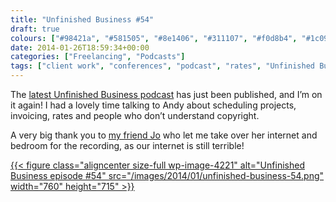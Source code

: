 ```yaml
---
title: "Unfinished Business #54"
draft: true
colours: ["#98421a", "#581505", "#8e1406", "#311107", "#f0d8b4", "#1c0903", "#d5c9bf"]
date: 2014-01-26T18:59:34+00:00
categories: ["Freelancing", "Podcasts"]
tags: ["client work", "conferences", "podcast", "rates", "Unfinished Business"]
---
```


The [latest Unfinished Business podcast](http://unfinished.bz/54) has just been published, and I’m on it again! I had a lovely time talking to Andy about scheduling projects, invoicing, rates and people who don’t understand copyright.

A very big thank you to [my friend Jo](http://twitter.com/Jo_annaP) who let me take over her internet and bedroom for the recording, as our internet is still terrible!

[{{< figure class="aligncenter size-full wp-image-4221" alt="Unfinished Business episode #54" src="/images/2014/01/unfinished-business-54.png" width="760" height="715" >}}](http://unfinished.bz/54)
